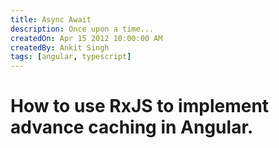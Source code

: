```yaml
---
title: Async Await
description: Once upon a time...
createdOn: Apr 15 2012 10:00:00 AM
createdBy: Ankit Singh
tags: [angular, typescript]
---
```


# How to use RxJS to implement advance caching in Angular.
